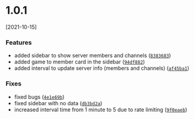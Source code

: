 # 1.0.1
[2021-10-15]

### Features

*  added sidebar to show server members and channels ([`8383683`](https://github.com/RaFaTEOLI/discord-bot-manager/commit/8383683d4aa988af02ea4261dbad39a62ea2ca08))
*  added game to member card in the sidebar ([`94df882`](https://github.com/RaFaTEOLI/discord-bot-manager/commit/94df882bbca7733c5c76519670ca57895d495bcb))
*  added interval to update server info (members and channels) ([`af45ba1`](https://github.com/RaFaTEOLI/discord-bot-manager/commit/af45ba11b4a256c6045fc1d8c1e49fadc462b8e4))

### Fixes

*  fixed bugs ([`4e1e69b`](https://github.com/RaFaTEOLI/discord-bot-manager/commit/4e1e69bd5d0d6989f7a633e0678e672cc753c98f))
*  fixed sidebar with no data ([`db3bd2a`](https://github.com/RaFaTEOLI/discord-bot-manager/commit/db3bd2a64a55eb968c3e7da5588f0d1332fb8697))
*  increased interval time from 1 minute to 5 due to rate limiting ([`9f0eaeb`](https://github.com/RaFaTEOLI/discord-bot-manager/commit/9f0eaebaa15be17d9eb9b64017323cd050ca471e))


